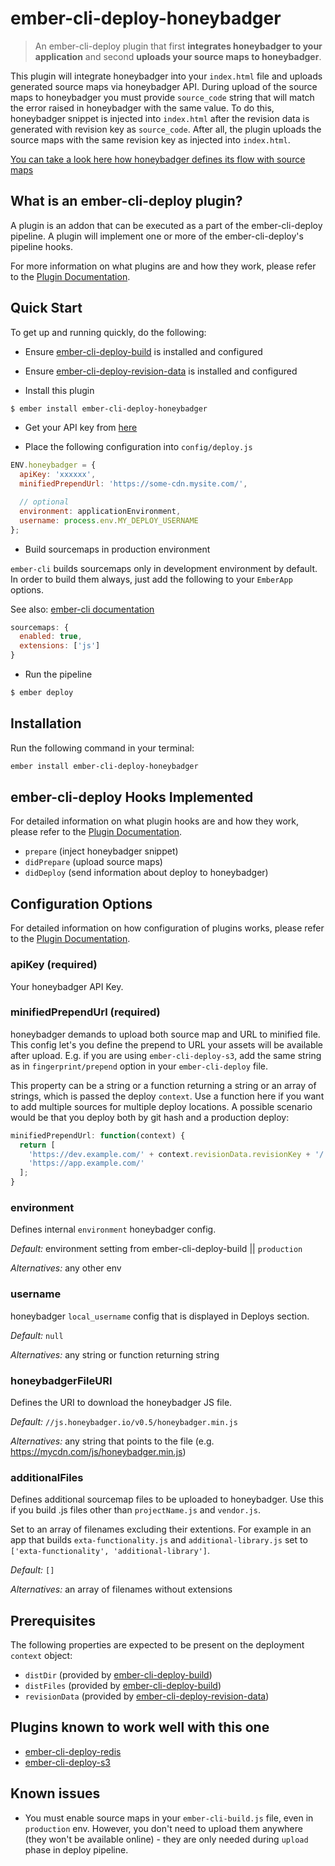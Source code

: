 
# ember-cli-deploy-honeybadger

> An ember-cli-deploy plugin that first __integrates honeybadger to your application__ and second __uploads your source maps to honeybadger__.

This plugin will integrate honeybadger into your `index.html` file and uploads generated source maps via honeybadger API. During upload of the source maps to honeybadger you must provide `source_code` string that will match the error raised in honeybadger with the same value. To do this, honeybadger snippet is injected into `index.html` after the revision data is generated with revision key as `source_code`. After all, the plugin uploads the source maps with the same revision key as injected into `index.html`.

[You can take a look here how honeybadger defines its flow with source maps][5]

## What is an ember-cli-deploy plugin?

A plugin is an addon that can be executed as a part of the ember-cli-deploy pipeline. A plugin will implement one or more of the ember-cli-deploy's pipeline hooks.

For more information on what plugins are and how they work, please refer to the [Plugin Documentation][1].

## Quick Start
To get up and running quickly, do the following:

- Ensure [ember-cli-deploy-build][2] is installed and configured
- Ensure [ember-cli-deploy-revision-data][4] is installed and configured

- Install this plugin

```bash
$ ember install ember-cli-deploy-honeybadger
```

- Get your API key from [here](https://app.honeybadger.io/)

- Place the following configuration into `config/deploy.js`

```javascript
ENV.honeybadger = {
  apiKey: 'xxxxxx',
  minifiedPrependUrl: 'https://some-cdn.mysite.com/',

  // optional
  environment: applicationEnvironment,
  username: process.env.MY_DEPLOY_USERNAME
};
```

- Build sourcemaps in production environment

`ember-cli` builds sourcemaps only in development environment by default. In order to build them always, just add the following to your `EmberApp` options.

See also: [ember-cli documentation](https://ember-cli.com/user-guide/#source-map)

```javascript
sourcemaps: {
  enabled: true,
  extensions: ['js']
}
```

- Run the pipeline

```bash
$ ember deploy
```

## Installation
Run the following command in your terminal:

```bash
ember install ember-cli-deploy-honeybadger
```

## ember-cli-deploy Hooks Implemented

For detailed information on what plugin hooks are and how they work, please refer to the [Plugin Documentation][6].

- `prepare` (inject honeybadger snippet)
- `didPrepare` (upload source maps)
- `didDeploy` (send information about deploy to honeybadger)

## Configuration Options

For detailed information on how configuration of plugins works, please refer to the [Plugin Documentation][7].

### apiKey (required)

Your honeybadger API Key.

### minifiedPrependUrl (required)

honeybadger demands to upload both source map and URL to minified file. This config let's you define the prepend to URL your assets will be available after upload. E.g. if you are using `ember-cli-deploy-s3`, add the same string as in `fingerprint/prepend` option in your `ember-cli-deploy` file.

This property can be a string or a function returning a string or an array of strings, which is passed the deploy `context`. Use a function here if you want to add multiple sources for multiple deploy locations. A possible scenario would be that you deploy both by git hash and a production deploy:

```javascript
minifiedPrependUrl: function(context) {
  return [
    'https://dev.example.com/' + context.revisionData.revisionKey + '/',
    'https://app.example.com/'
  ];
}
```

### environment

Defines internal `environment` honeybadger config.

*Default:* environment setting from ember-cli-deploy-build || `production`

*Alternatives:* any other env

### username

honeybadger `local_username` config that is displayed in Deploys section.

*Default:* `null`

*Alternatives:* any string or function returning string

### honeybadgerFileURI

Defines the URI to download the honeybadger JS file.

*Default:* `//js.honeybadger.io/v0.5/honeybadger.min.js`

*Alternatives:* any string that points to the file (e.g. https://mycdn.com/js/honeybadger.min.js)

### additionalFiles

Defines additional sourcemap files to be uploaded to honeybadger. Use this if you build .js files other than `projectName.js` and `vendor.js`.

Set to an array of filenames excluding their extentions. For example in an app that builds `exta-functionality.js` and `additional-library.js` set to `['exta-functionality', 'additional-library']`.

*Default:* `[]`

*Alternatives:* an array of filenames without extensions

## Prerequisites

The following properties are expected to be present on the deployment `context` object:

- `distDir`      (provided by [ember-cli-deploy-build][2])
- `distFiles`    (provided by [ember-cli-deploy-build][2])
- `revisionData` (provided by [ember-cli-deploy-revision-data][4])

## Plugins known to work well with this one

* [ember-cli-deploy-redis](https://github.com/ember-cli-deploy/ember-cli-deploy-redis)
* [ember-cli-deploy-s3](https://github.com/ember-cli-deploy/ember-cli-deploy-s3)

## Known issues
* You must enable source maps in your `ember-cli-build.js` file, even in `production` env. However, you don't need to upload them anywhere (they won't be available online) - they are only needed during `upload` phase in deploy pipeline.

[1]: http://ember-cli-deploy.com/docs/v1.0.x/ "Plugin Documentation"
[2]: https://github.com/ember-cli-deploy/ember-cli-deploy-build "ember-cli-deploy-build"
[3]: https://github.com/ember-cli/ember-cli-deploy "ember-cli-deploy"
[4]: https://github.com/ember-cli-deploy/ember-cli-deploy-revision-data "ember-cli-deploy-revision-data"
[5]: https://docs.honeybadger.io/guides/source-maps.html "honeybadger Documentation"
[6]: http://ember-cli-deploy.com/docs/v1.0.x/pipeline-hooks/ "Plugin Documentation"
[7]: http://ember-cli-deploy.com/docs/v1.0.x/configuration-overview/ "Plugin Documentation"

